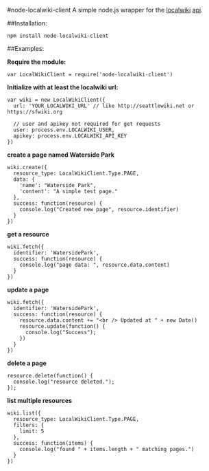 #node-localwiki-client
A simple node.js wrapper for the [localwiki](http://github.com/localwiki) [api](http://localwiki.readthedocs.org/en/latest/api.html).

##Installation:
````
npm install node-localwiki-client
````

##Examples:

**Require the module:**
````
var LocalWikiClient = require('node-localwiki-client')
````

**Initialize with at least the localwiki url:**
````
var wiki = new LocalWikiClient({
  url: 'YOUR_LOCALWIKI_URL' // like http://seattlewiki.net or https://sfwiki.org
  
  // user and apikey not required for get requests
  user: process.env.LOCALWIKI_USER,
  apikey: process.env.LOCALWIKI_API_KEY
})
````

**create a page named Waterside Park**
````
wiki.create({
  resource_type: LocalWikiClient.Type.PAGE,
  data: {
    'name': "Waterside Park",
    'content': "A simple test page."
  },
  success: function(resource) {
    console.log("Created new page", resource.identifier)
  }
})
````

**get a resource**
````
wiki.fetch({
  identifier: 'WatersidePark',
  success: function(resource) {
    console.log("page data: ", resource.data.content)
  }
})
````

**update a page**
````
wiki.fetch({
  identifier: 'WatersidePark',
  success: function(resource) {
    resource.data.content += "<br /> Updated at " + new Date()
    resource.update(function() {
      console.log("Success");
    })
  }
})
````

**delete a page**
````
resource.delete(function() {
  console.log("resource deleted.");
});
````

**list multiple resources**
````
wiki.list({
  resource_type: LocalWikiClient.Type.PAGE,
  filters: {
    limit: 5
  },
  success: function(items) {
    console.log("found " + items.length + " matching pages.")
  }
})
````